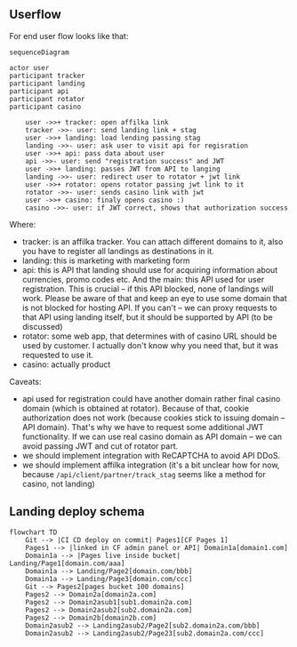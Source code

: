 ## Userflow
For end user flow looks like that:
```mermaid
sequenceDiagram

actor user
participant tracker
participant landing
participant api
participant rotator
participant casino

    user ->>+ tracker: open affilka link
    tracker ->>- user: send landing link + stag
    user ->>+ landing: load lending passing stag
    landing ->>- user: ask user to visit api for regisration
    user ->>+ api: pass data about user
    api ->>- user: send "registration success" and JWT
    user ->>+ landing: passes JWT from API to langing
    landing ->>- user: redirect user to rotator + jwt link
    user ->>+ rotator: opens rotator passing jwt link to it
    rotator ->>- user: sends casino link with jwt
    user ->>+ casino: finaly opens casino :)
    casino ->>- user: if JWT correct, shows that authorization success
```
Where:
- tracker: is an affilka tracker. You can attach different domains to it, also you have to register all landings as destinations in it.
- landing: this is marketing with marketing form
- api: this is API that landing should use for acquiring information about currencies, promo codes etc. And the main: this API used for user registration. This is crucial – if this API blocked, none of landings will work. Please be aware of that and keep an eye to use some domain that is not blocked for hosting API. If you can't – we can proxy requests to that API using landing itself, but it should be supported by API (to be discussed)
- rotator: some web app, that determines with of casino URL should be used by customer. I actually don't know why you need that, but it was requested to use it.
- casino: actually product


Caveats:
- api used for registration could have another domain rather final casino domain (which is obtained at rotator). Because of that, cookie authorization does not work (because cookies stick to issuing domain – API domain). That's why we have to request some additional JWT functionality. If we can use real casino domain as API domain – we can avoid passing JWT and cut of rotator part.
- we should implement integration with ReCAPTCHA to avoid API DDoS.
- we should implement affilka integration (it's a bit unclear how for now, because `/api/client/partner/track_stag` seems like a method for casino, not landing)

## Landing deploy schema

```meramaid
flowchart TD
    Git --> |CI CD deploy on commit| Pages1[CF Pages 1]
    Pages1 --> |linked in CF admin panel or API| Domain1a[domain1.com]
    Domain1a --> |Pages live inside bucket| Landing/Page1[domain.com/aaa]
    Domain1a --> Landing/Page2[domain.com/bbb]
    Domain1a --> Landing/Page3[domain.com/ccc]
    Git --> Pages2[pages bucket 100 domains]
    Pages2 --> Domain2a[domain2a.com]
    Pages2 --> Domain2asub1[sub1.domain2a.com]
    Pages2 --> Domain2asub2[sub2.domain2a.com]
    Pages2 --> Domain2b[domain2b.com]
    Domain2asub2 --> Landing2asub2/Page2[sub2.domain2a.com/bbb]
    Domain2asub2 --> Landing2asub2/Page23[sub2.domain2a.com/ccc]
```